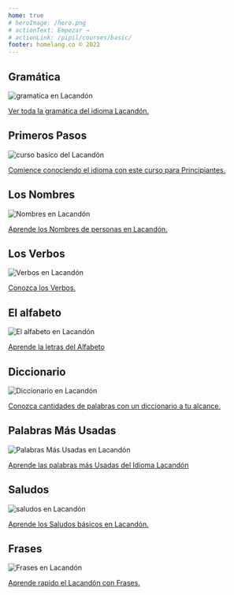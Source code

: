 ```yaml
---
home: true
# heroImage: /hero.png
# actionText: Empezar →
# actionLink: /pipil/courses/basic/
footer: homelang.co © 2022  
---
```


<div class="features">
  <div class="feature">
    <h2>Gramática </h2>
    <img src="/home/grammar.jpg" alt="gramatica en Lacandón">
    <p><a href="/mx/lacandon/grammar/guide/">Ver toda la gramática del idioma Lacandón.</a></p>
  </div>
  <div class="feature">
    <h2>Primeros Pasos</h2>
    <img src="/home/courses.jpg" alt="curso basico del Lacandón">
    <p><a href="/mx/lacandon/courses/basic/">Comience conociendo el idioma con este curso para Principiantes.</a></p>
  </div>
  <div class="feature">
    <h2>Los Nombres</h2>
    <img src="/home/people.jpg" alt="Nombres en Lacandón">
    <p><a href="/mx/lacandon/vocabulary/people/">Aprende los Nombres de personas en Lacandón.</a></p>
  </div>
   <div class="feature">
    <h2>Los Verbos </h2>
    <img src="/home/verbs.png" alt="Verbos en Lacandón">
    <p><a href="/mx/lacandon/grammar/verbs/">Conozca los Verbos.</a></p>
  </div>
  <div class="feature">
    <h2>El alfabeto</h2>
    <img src="/home/alphabet.jpg" alt="El alfabeto en Lacandón">
    <p><a href="/mx/lacandon/grammar/alphabet/">Aprende la letras del Alfabeto</a></p>
  </div>
     <div class="feature">
    <h2>Diccionario</h2>
    <img src="/home/dictionary.jpg" alt="Diccionario en Lacandón">
    <p><a href="/mx/lacandon/dictionary/">Conozca cantidades de palabras con un diccionario a tu alcance.</a></p>
  </div>
  <div class="feature">
    <h2>Palabras Más Usadas</h2>
    <img src="/home/more_used.jpg" alt="Palabras Más Usadas en Lacandón">
    <p><a href="/mx/lacandon/vocabulary/more_used/">Aprende las palabras más Usadas del Idioma Lacandón</a></p>
  </div>
    <div class="feature">
    <h2>Saludos</h2>
    <img src="/home/greetings.jpg" alt="saludos en Lacandón">
    <p><a href="/mx/lacandon/vocabulary/greetings/">Aprende los Saludos básicos en Lacandón.</a></p>
  </div>
   <div class="feature">
    <h2>Frases</h2>
    <img src="/home/phrases.jpg" alt="Frases en Lacandón">
    <p><a href="/mx/lacandon/vocabulary/phrases/">Aprende rapido el Lacandón con Frases.</a></p>
  </div>
</div>

<!-- <counter/> -->